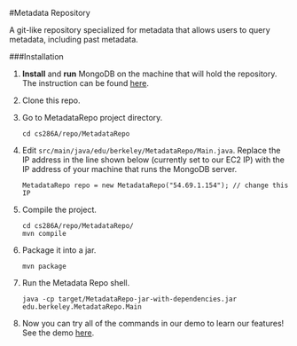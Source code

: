 #Metadata Repository

A git-like repository specialized for metadata that allows users to query metadata, including past metadata.

###Installation

1. **Install** and **run** MongoDB on the machine that will hold the repository. The instruction can be found [here](http://docs.mongodb.org/manual/installation/).

2. Clone this repo.

3. Go to MetadataRepo project directory.
    ```
    cd cs286A/repo/MetadataRepo
    ```

3. Edit `src/main/java/edu/berkeley/MetadataRepo/Main.java`. Replace the IP address in the line shown below (currently set to our EC2 IP) with the IP address of your machine that runs the MongoDB server.

    ```
    MetadataRepo repo = new MetadataRepo("54.69.1.154"); // change this IP
    ```

4. Compile the project.
    ```
    cd cs286A/repo/MetadataRepo/
    mvn compile
    ```

5. Package it into a jar.
    ```
    mvn package
    ```

6. Run the Metadata Repo shell.
    ```
    java -cp target/MetadataRepo-jar-with-dependencies.jar edu.berkeley.MetadataRepo.Main
    ```

7. Now you can try all of the commands in our demo to learn our features! See the demo [here](https://docs.google.com/document/d/11U0WeBf4OqFKGgsRTBcfiz9UUfmR34J0-tdp5sg-6K8/edit#heading=h.9ka0j4izoy1g).
